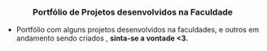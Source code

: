 <h3 align="center">Portfólio de Projetos desenvolvidos na Faculdade</h3>


- Portfólio com alguns projetos desenvolvidos na faculdades, e outros em andamento sendo criados , **sinta-se a vontade <3.**
